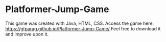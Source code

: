 # Platformer-Jump-Game
This game was created with Java, HTML, CSS.
Access the game here: https://gtparag.github.io/Platformer-Jump-Game/
Feel free to download it and improve upon it.
